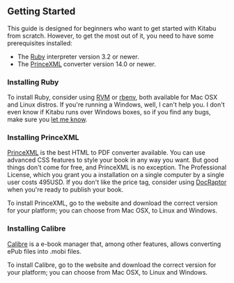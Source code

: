 ## Getting Started

This guide is designed for beginners who want to get started with Kitabu from
scratch. However, to get the most out of it, you need to have some prerequisites
installed:

- The [Ruby](http://ruby-lang.org) interpreter version 3.2 or newer.
- The [PrinceXML](http://princexml.com) converter version 14.0 or newer.

### Installing Ruby

To install Ruby, consider using [RVM](http://rvm.io) or
[rbenv](http://rbenv.org), both available for Mac OSX and Linux distros. If
you're running a Windows, well, I can't help you. I don't even know if Kitabu
runs over Windows boxes, so if you find any bugs, make sure you
[let me know](http://github.com/fnando/kitabu/issues).

### Installing PrinceXML

[PrinceXML](http://princexml.com) is the best HTML to PDF converter available.
You can use advanced CSS features to style your book in any way you want. But
good things don't come for free, and PrinceXML is no exception. The Professional
License, which you grant you a installation on a single computer by a single
user costs 495USD. If you don't like the price tag, consider using
[DocRaptor](http://docraptor.com) when you're ready to publish your book.

To install PrinceXML, go to the website and download the correct version for
your platform; you can choose from Mac OSX, to Linux and Windows.

### Installing Calibre

[Calibre](http://calibre-ebook.com/) is a e-book manager that, among other
features, allows converting ePub files into .mobi files.

To install Calibre, go to the website and download the correct version for your
platform; you can choose from Mac OSX, to Linux and Windows.
